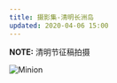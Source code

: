 ```yaml
---
title: 摄影集-清明长洲岛
updated: 2020-04-06 15:00
---
```


**NOTE:** 清明节征稿拍摄

![Minion](/photos/changzhoudao.png)